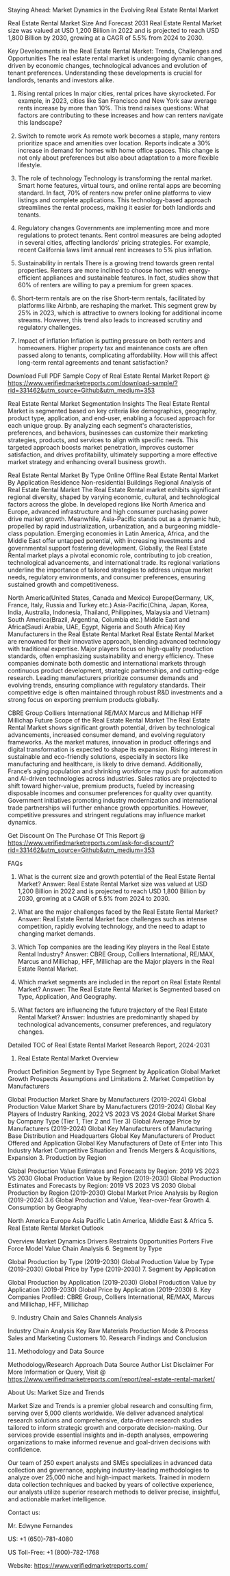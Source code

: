 Staying Ahead: Market Dynamics in the Evolving Real Estate Rental Market


Real Estate Rental Market Size And Forecast 2031
Real Estate Rental Market size was valued at USD 1,200 Billion in 2022 and is projected to reach USD 1,800 Billion by 2030, growing at a CAGR of 5.5% from 2024 to 2030.

Key Developments in the Real Estate Rental Market: Trends, Challenges and Opportunities
The real estate rental market is undergoing dynamic changes, driven by economic changes, technological advances and evolution of tenant preferences. Understanding these developments is crucial for landlords, tenants and investors alike.

1. Rising rental prices
In major cities, rental prices have skyrocketed. For example, in 2023, cities like San Francisco and New York saw average rents increase by more than 10%. This trend raises questions: What factors are contributing to these increases and how can renters navigate this landscape?

2. Switch to remote work
As remote work becomes a staple, many renters prioritize space and amenities over location. Reports indicate a 30% increase in demand for homes with home office spaces. This change is not only about preferences but also about adaptation to a more flexible lifestyle.

3. The role of technology
Technology is transforming the rental market. Smart home features, virtual tours, and online rental apps are becoming standard. In fact, 70% of renters now prefer online platforms to view listings and complete applications. This technology-based approach streamlines the rental process, making it easier for both landlords and tenants.

4. Regulatory changes
Governments are implementing more and more regulations to protect tenants. Rent control measures are being adopted in several cities, affecting landlords' pricing strategies. For example, recent California laws limit annual rent increases to 5% plus inflation.

5. Sustainability in rentals
There is a growing trend towards green rental properties. Renters are more inclined to choose homes with energy-efficient appliances and sustainable features. In fact, studies show that 60% of renters are willing to pay a premium for green spaces.

6. Short-term rentals are on the rise
Short-term rentals, facilitated by platforms like Airbnb, are reshaping the market. This segment grew by 25% in 2023, which is attractive to owners looking for additional income streams. However, this trend also leads to increased scrutiny and regulatory challenges.

7. Impact of inflation
Inflation is putting pressure on both renters and homeowners. Higher property tax and maintenance costs are often passed along to tenants, complicating affordability. How will this affect long-term rental agreements and tenant satisfaction?

Download Full PDF Sample Copy of Real Estate Rental Market Report @ https://www.verifiedmarketreports.com/download-sample/?rid=331462&utm_source=Github&utm_medium=353

Real Estate Rental Market Segmentation Insights
The Real Estate Rental Market is segmented based on key criteria like demographics, geography, product type, application, and end-user, enabling a focused approach for each unique group. By analyzing each segment's characteristics, preferences, and behaviors, businesses can customize their marketing strategies, products, and services to align with specific needs. This targeted approach boosts market penetration, improves customer satisfaction, and drives profitability, ultimately supporting a more effective market strategy and enhancing overall business growth.

Real Estate Rental Market By Type
Online
Offline
Real Estate Rental Market By Application
Residence
Non-residential Buildings
Regional Analysis of Real Estate Rental Market
The Real Estate Rental market exhibits significant regional diversity, shaped by varying economic, cultural, and technological factors across the globe. In developed regions like North America and Europe, advanced infrastructure and high consumer purchasing power drive market growth. Meanwhile, Asia-Pacific stands out as a dynamic hub, propelled by rapid industrialization, urbanization, and a burgeoning middle-class population. Emerging economies in Latin America, Africa, and the Middle East offer untapped potential, with increasing investments and governmental support fostering development. Globally, the Real Estate Rental market plays a pivotal economic role, contributing to job creation, technological advancements, and international trade. Its regional variations underline the importance of tailored strategies to address unique market needs, regulatory environments, and consumer preferences, ensuring sustained growth and competitiveness.

North America(United States, Canada and Mexico)
Europe(Germany, UK, France, Italy, Russia and Turkey etc.)
Asia-Pacific(China, Japan, Korea, India, Australia, Indonesia, Thailand, Philippines, Malaysia and Vietnam)
South America(Brazil, Argentina, Columbia etc.)
Middle East and Africa(Saudi Arabia, UAE, Egypt, Nigeria and South Africa)
Key Manufacturers in the Real Estate Rental Market
Real Estate Rental Market are renowned for their innovative approach, blending advanced technology with traditional expertise. Major players focus on high-quality production standards, often emphasizing sustainability and energy efficiency. These companies dominate both domestic and international markets through continuous product development, strategic partnerships, and cutting-edge research. Leading manufacturers prioritize consumer demands and evolving trends, ensuring compliance with regulatory standards. Their competitive edge is often maintained through robust R&D investments and a strong focus on exporting premium products globally.

CBRE Group
Colliers International
RE/MAX
Marcus and Millichap
HFF
Millichap
Future Scope of the Real Estate Rental Market
The Real Estate Rental Market shows significant growth potential, driven by technological advancements, increased consumer demand, and evolving regulatory frameworks. As the market matures, innovation in product offerings and digital transformation is expected to shape its expansion. Rising interest in sustainable and eco-friendly solutions, especially in sectors like manufacturing and healthcare, is likely to drive demand. Additionally, France’s aging population and shrinking workforce may push for automation and AI-driven technologies across industries. Sales ratios are projected to shift toward higher-value, premium products, fueled by increasing disposable incomes and consumer preferences for quality over quantity. Government initiatives promoting industry modernization and international trade partnerships will further enhance growth opportunities. However, competitive pressures and stringent regulations may influence market dynamics.

Get Discount On The Purchase Of This Report @ https://www.verifiedmarketreports.com/ask-for-discount/?rid=331462&utm_source=Github&utm_medium=353

FAQs
1. What is the current size and growth potential of the Real Estate Rental Market?
Answer: Real Estate Rental Market size was valued at USD 1,200 Billion in 2022 and is projected to reach USD 1,800 Billion by 2030, growing at a CAGR of 5.5% from 2024 to 2030.

2. What are the major challenges faced by the Real Estate Rental Market?
Answer: Real Estate Rental Market face challenges such as intense competition, rapidly evolving technology, and the need to adapt to changing market demands.

3. Which Top companies are the leading Key players in the Real Estate Rental Industry?
Answer: CBRE Group, Colliers International, RE/MAX, Marcus and Millichap, HFF, Millichap are the Major players in the Real Estate Rental Market.

4. Which market segments are included in the report on Real Estate Rental Market?
Answer: The Real Estate Rental Market is Segmented based on Type, Application, And Geography.

5. What factors are influencing the future trajectory of the Real Estate Rental Market?
Answer: Industries are predominantly shaped by technological advancements, consumer preferences, and regulatory changes.

Detailed TOC of Real Estate Rental Market Research Report, 2024-2031
1. Real Estate Rental Market Overview

Product Definition
Segment by Type
Segment by Application
Global Market Growth Prospects
Assumptions and Limitations
2. Market Competition by Manufacturers

Global Production Market Share by Manufacturers (2019-2024)
Global Production Value Market Share by Manufacturers (2019-2024)
Global Key Players of Industry Ranking, 2022 VS 2023 VS 2024
Global Market Share by Company Type (Tier 1, Tier 2 and Tier 3)
Global Average Price by Manufacturers (2019-2024)
Global Key Manufacturers of Manufacturing Base Distribution and Headquarters
Global Key Manufacturers of Product Offered and Application
Global Key Manufacturers of Date of Enter into This Industry
Market Competitive Situation and Trends
Mergers & Acquisitions, Expansion
3. Production by Region

Global Production Value Estimates and Forecasts by Region: 2019 VS 2023 VS 2030
Global Production Value by Region (2019-2030)
Global Production Estimates and Forecasts by Region: 2019 VS 2023 VS 2030
Global Production by Region (2019-2030)
Global Market Price Analysis by Region (2019-2024) 3.6 Global Production and Value, Year-over-Year Growth
4. Consumption by Geography

North America
Europe
Asia Pacific
Latin America, Middle East & Africa
5. Real Estate Rental Market Outlook

Overview
Market Dynamics
Drivers
Restraints
Opportunities
Porters Five Force Model
Value Chain Analysis 
6. Segment by Type

Global Production by Type (2019-2030)
Global Production Value by Type (2019-2030)
Global Price by Type (2019-2030)
7. Segment by Application

Global Production by Application (2019-2030)
Global Production Value by Application (2019-2030)
Global Price by Application (2019-2030)
8. Key Companies Profiled: CBRE Group, Colliers International, RE/MAX, Marcus and Millichap, HFF, Millichap

9. Industry Chain and Sales Channels Analysis

Industry Chain Analysis
Key Raw Materials
Production Mode & Process
Sales and Marketing
Customers
10. Research Findings and Conclusion

11. Methodology and Data Source

Methodology/Research Approach
Data Source
Author List
Disclaimer
For More Information or Query, Visit @ https://www.verifiedmarketreports.com/report/real-estate-rental-market/

About Us: Market Size and Trends

Market Size and Trends is a premier global research and consulting firm, serving over 5,000 clients worldwide. We deliver advanced analytical research solutions and comprehensive, data-driven research studies tailored to inform strategic growth and corporate decision-making. Our services provide essential insights and in-depth analyses, empowering organizations to make informed revenue and goal-driven decisions with confidence.

Our team of 250 expert analysts and SMEs specializes in advanced data collection and governance, applying industry-leading methodologies to analyze over 25,000 niche and high-impact markets. Trained in modern data collection techniques and backed by years of collective experience, our analysts utilize superior research methods to deliver precise, insightful, and actionable market intelligence.

Contact us:

Mr. Edwyne Fernandes

US: +1 (650)-781-4080

US Toll-Free: +1 (800)-782-1768

Website: https://www.verifiedmarketreports.com/
